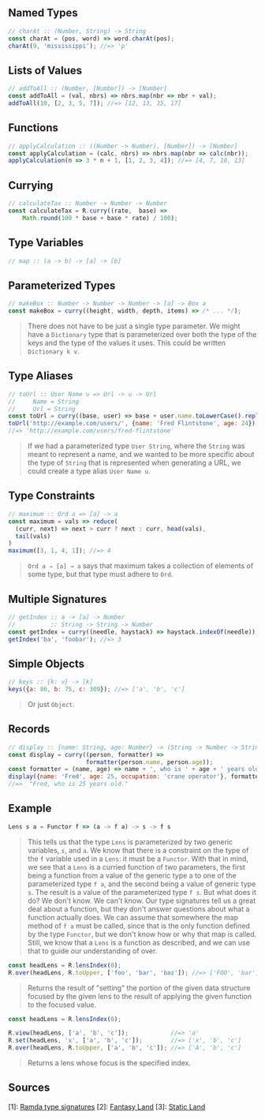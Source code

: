 Named Types
-----------
```js
// charAt :: (Number, String) -> String
const charAt = (pos, word) => word.charAt(pos);
charAt(9, 'mississippi'); //=> 'p'
```

Lists of Values
---------------
```js
// addToAll :: (Number, [Number]) -> [Number]
const addToAll = (val, nbrs) => nbrs.map(nbr => nbr + val);
addToAll(10, [2, 3, 5, 7]); //=> [12, 13, 15, 17]
```

Functions
---------
```js
// applyCalculation :: ((Number -> Number), [Number]) -> [Number]
const applyCalculation = (calc, nbrs) => nbrs.map(nbr => calc(nbr));
applyCalculation(n => 3 * n + 1, [1, 2, 3, 4]); //=> [4, 7, 10, 13]
```

Currying
--------
```js
// calculateTax :: Number -> Number -> Number
const calculateTax = R.curry((rate,  base) =>
    Math.round(100 * base + base * rate) / 100);
```

Type Variables
--------------
```js
// map :: (a -> b) -> [a] -> [b]
```

Parameterized Types
-------------------
```js
// makeBox :: Number -> Number -> Number -> [a] -> Box a
const makeBox = curry((height, width, depth, items) => /* ... */);
```
> There does not have to be just a single type parameter. We might have a `Dictionary` type that is parameterized over both the type of the keys and the type of the values it uses. This could be written `Dictionary k v`.

Type Aliases
------------
```js
// toUrl :: User Name u => Url -> u -> Url
//     Name = String
//     Url = String
const toUrl = curry((base, user) => base + user.name.toLowerCase().replace(/\W/g, '-'));
toUrl('http://example.com/users/', {name: 'Fred Flintstone', age: 24});
//=> 'http://example.com/users/fred-flintstone'
```
> If we had a parameterized type `User String`, where the `String` was meant to represent a name, and we wanted to be more specific about the type of `String` that is represented when generating a URL, we could create a type alias `User Name u`.

Type Constraints
----------------
```js
// maximum :: Ord a => [a] -> a
const maximum = vals => reduce(
  (curr, next) => next > curr ? next : curr, head(vals), 
  tail(vals)
)
maximum([3, 1, 4, 1]); //=> 4
```
> `Ord a ⇒ [a] → a` says that maximum takes a collection of elements of some type, but that type must adhere to `Ord`.

Multiple Signatures
-------------------
```js
// getIndex :: a -> [a] -> Number
//          :: String -> String -> Number
const getIndex = curry((needle, haystack) => haystack.indexOf(needle));
getIndex('ba', 'foobar'); //=> 3
```

Simple Objects
--------------
```js
// keys :: {k: v} -> [k]
keys({a: 86, b: 75, c: 309}); //=> ['a', 'b', 'c']
```
> Or just `Object`.

Records
--------
```js
// display :: {name: String, age: Number} -> (String -> Number -> String) -> String
const display = curry((person, formatter) => 
                      formatter(person.name, person.age));
const formatter = (name, age) => name + ', who is ' + age + ' years old.';
display({name: 'Fred', age: 25, occupation: 'crane operator'}, formatter);
//=>  "Fred, who is 25 years old."
```

Example
-------
```js
Lens s a = Functor f => (a -> f a) -> s -> f s
```
> This tells us that the type `Lens` is parameterized by two generic variables, `s`, and `a`. We know that there is a constraint on the type of the `f` variable used in a `Lens`: it must be a `Functor`. With that in mind, we see that a `Lens` is a curried function of two parameters, the first being a function from a value of the generic type a to one of the parameterized type `f a`, and the second being a value of generic type `s`. The result is a value of the parameterized type `f s`. But what does it do? We don't know. We can't know. Our type signatures tell us a great deal about a function, but they don't answer questions about what a function actually does. We can assume that somewhere the map method of `f a` must be called, since that is the only function defined by the type `Functor`, but we don't know how or why that map is called. Still, we know that a `Lens` is a function as described, and we can use that to guide our understanding of over.

```js
const headLens = R.lensIndex(0);
R.over(headLens, R.toUpper, ['foo', 'bar', 'baz']); //=> ['FOO', 'bar', 'baz']
```
> Returns the result of "setting" the portion of the given data structure focused by the given lens to the result of applying the given function to the focused value.

```js
const headLens = R.lensIndex(0);

R.view(headLens, ['a', 'b', 'c']);            //=> 'a'
R.set(headLens, 'x', ['a', 'b', 'c']);        //=> ['x', 'b', 'c']
R.over(headLens, R.toUpper, ['a', 'b', 'c']); //=> ['A', 'b', 'c']
```
> Returns a lens whose focus is the specified index.

Sources
-------
[1]: [Ramda type signatures](https://github.com/ramda/ramda/wiki/Type-Signatures)
[2]: [Fantasy Land](https://github.com/fantasyland/fantasy-land/) 
[3]: [Static Land](https://github.com/rpominov/static-land)
